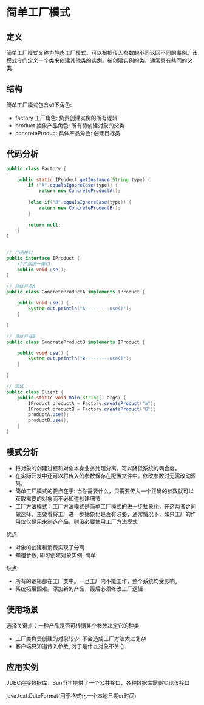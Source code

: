 # 简单工厂模式

## 定义

简单工厂模式又称为静态工厂模式。可以根据传入参数的不同返回不同的事例。该模式专门定义一个类来创建其他类的实例。被创建实例的类，通常具有共同的父类.

## 结构

简单工厂模式包含如下角色:

*   factory 工厂角色: 负责创建实例的所有逻辑
*   product 抽象产品角色: 所有待创建对象的父类
*   concreteProduct 具体产品角色: 创建目标类

## 代码分析

```java
public class Factory {

	public static IProduct getInstance(String type) {
		if ("A".equalsIgnoreCase(type)) {
            return new ConcreteProductA();
			
		}else if("B".equalsIgnoreCase(type)) {
			return new ConcreteProductB();
		}
		
		return null;
	}
}


// 产品接口
public interface IProduct {
	//产品统一接口
	public void use();
}

// 具体产品A
public class ConcreteProductA implements IProduct {

	public void use() {
        System.out.println("A---------use()");
	}

}

// 具体产品B
public class ConcreteProductB implements IProduct {

	public void use() {
        System.out.println("B---------use()");
	}

}

// 测试：
public class Client {
    public static void main(String[] args) {
		IProduct productA = Factory.createProduct("a");
		IProduct productB = Factory.createProduct("B");
		productA.use();
		productB.use();
	}
}


```

## 模式分析

*   将对象的创建过程和对象本身业务处理分离。可以降低系统的耦合度。
*   在实际开发中还可以将传入的参数保存在配置文件中。修改参数时无需改动源码。
*   简单工厂模式的要点在于: 当你需要什么，只需要传入一个正确的参数就可以获取需要的对象而不必知道创建细节
*   工厂方法模式：工厂方法模式是简单工厂模式的进一步抽象化，在这两者之间做选择，主要看将工厂进一步抽象化是否有必要，通常情况下，如果工厂的作用仅仅是用来制造产品，则没必要使用工厂方法模式

优点:

*   对象的创建和消费实现了分离
*   知道参数, 即可创建对象实例, 简单

缺点:

*   所有的逻辑都在工厂类中。一旦工厂内不能工作，整个系统均受影响。
*   系统拓展困难。添加新的产品，最后必须修改工厂逻辑

## 使用场景

选择关键点：一种产品是否可根据某个参数决定它的种类 

*   工厂类负责创建的对象较少, 不会造成工厂方法太过复杂
*   客户端只知道传入参数, 对于是什么对象不关心

## 应用实例

JDBC连接数据库，Sun当年提供了一个公共接口，各种数据库需要实现该接口

java.text.DateFormat(用于格式化一个本地日期or时间)
